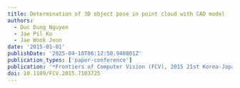 ```yaml
---
title: Determination of 3D object pose in point cloud with CAD model
authors:
  - Duc Dung Nguyen
  - Jae Pil Ko
  - Jae Wook Jeon
date: '2015-01-01'
publishDate: '2025-04-10T06:12:50.940801Z'
publication_types: ['paper-conference']
publication: '*Frontiers of Computer Vision (FCV), 2015 21st Korea-Japan Joint Workshop on*'
doi: 10.1109/FCV.2015.7103725
---
```

